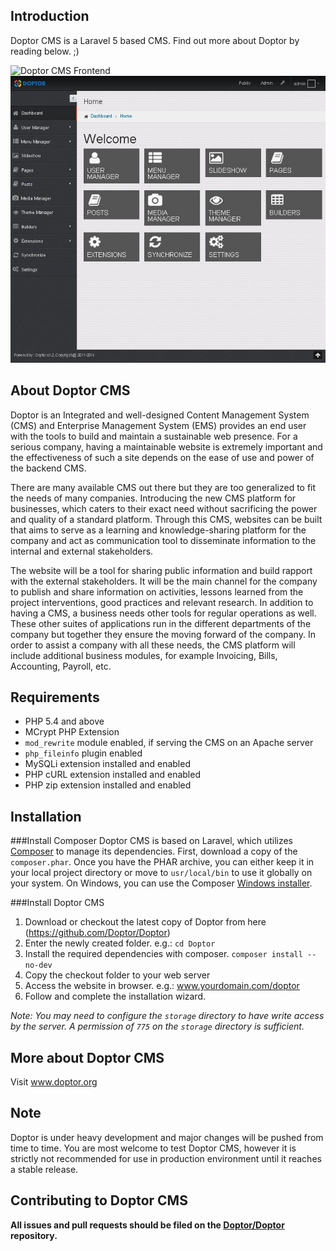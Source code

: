 Introduction
--------------
Doptor CMS is a Laravel 5 based CMS. Find out more about Doptor by reading below. ;)

![Doptor CMS Frontend](screenshots/doptor_frontend.jpg?raw=true)
![Doptor CMS Backend](screenshots/doptor_backend.jpg?raw=true)

About Doptor CMS
-----------------
Doptor is an Integrated and well-designed Content Management System (CMS) and Enterprise Management System (EMS) provides an end user with the tools to build and maintain a sustainable web presence. For a serious company, having a maintainable website is extremely important and the effectiveness of such a site depends on the ease of use and power of the backend CMS. 

There are many available CMS out there but they are too generalized to fit the needs of many companies. Introducing the new CMS platform for businesses, which caters to their exact need without sacrificing the power and quality of a standard platform. Through this CMS, websites can be built that aims to serve as a learning and knowledge-sharing platform for the company and act as communication tool to disseminate information to the internal and external stakeholders. 

The website will be a tool for sharing public information and build rapport with the external stakeholders. It will be the main channel for the company to publish and share information on activities, lessons learned from the project interventions, good practices and relevant research. In addition to having a CMS, a business needs other tools for regular operations as well. These other suites of applications run in the different departments of the company but together they ensure the moving forward of the company. In order to assist a company with all these needs, the CMS platform will include additional business modules, for example Invoicing, Bills, Accounting, Payroll, etc.

Requirements
--------------
- PHP 5.4 and above
- MCrypt PHP Extension
- `mod_rewrite` module enabled, if serving the CMS on an Apache server
- `php_fileinfo` plugin enabled
- MySQLi extension installed and enabled
- PHP cURL extension installed and enabled
- PHP zip extension installed and enabled

Installation
--------------
###Install Composer
Doptor CMS is based on Laravel, which utilizes [Composer](http://getcomposer.org) to manage its dependencies. First, download a copy of the `composer.phar`. Once you have the PHAR archive, you can either keep it in your local project directory or move to `usr/local/bin` to use it globally on your system. On Windows, you can use the Composer [Windows installer](https://getcomposer.org/Composer-Setup.exe).

###Install Doptor CMS
1. Download or checkout the latest copy of Doptor from here (https://github.com/Doptor/Doptor)
2. Enter the newly created folder. e.g.: `cd Doptor`
3. Install the required dependencies with composer. `composer install --no-dev`
4. Copy the checkout folder to your web server
5. Access the website in browser. e.g.: www.yourdomain.com/doptor
6. Follow and complete the installation wizard.

*Note: You may need to configure the `storage` directory to have write access by the server. A permission of `775` on the `storage` directory is sufficient.*

More about Doptor CMS
--------------
Visit www.doptor.org

Note
--------------
Doptor is under heavy development and major changes will be pushed from time to time. You are most welcome to test Doptor CMS, however it is strictly not recommended for use in production environment until it reaches a stable release.

Contributing to Doptor CMS
--------------
**All issues and pull requests should be filed on the [Doptor/Doptor](https://github.com/Doptor/Doptor) repository.**
